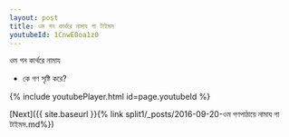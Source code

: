 ```yaml
---
layout: post
title: ওম গন কার্থরে নামায গা টাইমস
youtubeId: 1CnwE0oa1z0
---
```

 
 
 ওম গন কার্থরে নামায  
 
 -  কে গণ সৃষ্টি করে? 
 
  
 
  
 
 
 
 
 
 


{% include youtubePlayer.html id=page.youtubeId %}
 
[Next]({{ site.baseurl }}{% link  split1/_posts/2016-09-20-ওম গণপাঠায়ে নামায গা টাইমস.md%})
 
